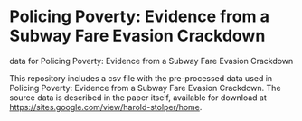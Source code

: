 # Policing Poverty: Evidence from a Subway Fare Evasion Crackdown
data for Policing Poverty: Evidence from a Subway Fare Evasion Crackdown

This repository includes a csv file with the pre-processed data used in Policing Poverty: Evidence from a Subway Fare Evasion Crackdown. The source data is described in the paper itself, available for download at https://sites.google.com/view/harold-stolper/home.
